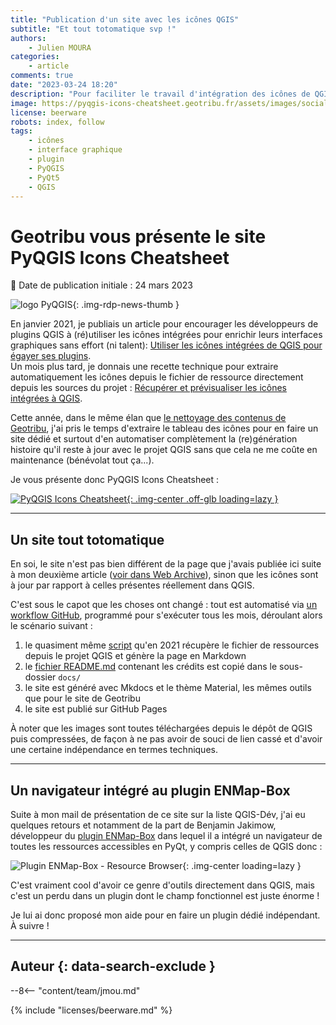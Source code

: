 ```yaml
---
title: "Publication d'un site avec les icônes QGIS"
subtitle: "Et tout totomatique svp !"
authors:
    - Julien MOURA
categories:
    - article
comments: true
date: "2023-03-24 18:20"
description: "Pour faciliter le travail d'intégration des icônes de QGIS par les développeurs de plugins, j'ai automatisé la génération et la mise à jour d'un site web : PyQGIS Icons Cheatsheet."
image: https://pyqgis-icons-cheatsheet.geotribu.fr/assets/images/social/index.png
license: beerware
robots: index, follow
tags:
    - icônes
    - interface graphique
    - plugin
    - PyQGIS
    - PyQt5
    - QGIS
---
```


# Geotribu vous présente le site PyQGIS Icons Cheatsheet

:calendar: Date de publication initiale : 24 mars 2023

![logo PyQGIS](https://cdn.geotribu.fr/img/logos-icones/programmation/pyqgis.png){: .img-rdp-news-thumb }

En janvier 2021, je publiais un article pour encourager les développeurs de plugins QGIS à (ré)utiliser les icônes intégrées pour enrichir leurs interfaces graphiques sans effort (ni talent): [Utiliser les icônes intégrées de QGIS pour égayer ses plugins](/articles/2021/2021-01-19_pyqgis_utiliser_icones_integrees/).  
Un mois plus tard, je donnais une recette technique pour extraire automatiquement les icônes depuis le fichier de ressource directement depuis les sources du projet : [Récupérer et prévisualiser les icônes intégrées à QGIS](/articles/2021/2021-02-02_pyqgis_previsualiser_images_integrees/).

Cette année, dans le même élan que [le nettoyage des contenus de Geotribu](/articles/2023/2023-01-30_voeux-geotribu-2023/#nettoyage-et-historique), j'ai pris le temps d'extraire le tableau des icônes pour en faire un site dédié et surtout d'en automatiser complètement la (re)génération histoire qu'il reste à jour avec le projet QGIS sans que cela ne me coûte en maintenance (bénévolat tout ça...).

Je vous présente donc PyQGIS Icons Cheatsheet :

[![PyQGIS Icons Cheatsheet](https://pyqgis-icons-cheatsheet.geotribu.fr/assets/images/social/index.png){: .img-center .off-glb loading=lazy }](https://pyqgis-icons-cheatsheet.geotribu.fr/)

----

## Un site tout totomatique

En soi, le site n'est pas bien différent de la page que j'avais publiée ici suite à mon deuxième article ([voir dans Web Archive](https://web.archive.org/web/20211024083001/https://geotribu.fr/toc_nav_ignored/qgis_resources_preview_table/)), sinon que les icônes sont à jour par rapport à celles présentes réellement dans QGIS.

C'est sous le capot que les choses ont changé : tout est automatisé via [un workflow GitHub](https://github.com/geotribu/pyqgis-icons-cheatsheet/blob/main/.github/workflows/deploy.yml), programmé pour s'exécuter tous les mois, déroulant alors le scénario suivant :

1. le quasiment même [script](https://github.com/geotribu/pyqgis-icons-cheatsheet/blob/main/qrc_preview_in_md.py) qu'en 2021 récupère le fichier de ressources depuis le projet QGIS et génère la page en Markdown
1. le [fichier README.md](https://github.com/geotribu/pyqgis-icons-cheatsheet/blob/main/README.md) contenant les crédits est copié dans le sous-dossier `docs/`
1. le site est généré avec Mkdocs et le thème Material, les mêmes outils que pour le site de Geotribu
1. le site est publié sur GitHub Pages

À noter que les images sont toutes téléchargées depuis le dépôt de QGIS puis compressées, de façon à ne pas avoir de souci de lien cassé et d'avoir une certaine indépendance en termes techniques.

----

## Un navigateur intégré au plugin ENMap-Box

Suite à mon mail de présentation de ce site sur la liste QGIS-Dév, j'ai eu quelques retours et notamment de la part de Benjamin Jakimow, développeur du [plugin ENMap-Box](https://enmap-box.readthedocs.io/en/latest/) dans lequel il a intégré un navigateur de toutes les ressources accessibles en PyQt, y compris celles de QGIS donc :

![Plugin ENMap-Box - Resource Browser](https://cdn.geotribu.fr/img/tuto/qgis_plugin_embedded_images/qgis_enmap-box_resource_browser.webp){: .img-center loading=lazy }

C'est vraiment cool d'avoir ce genre d'outils directement dans QGIS, mais c'est un perdu dans un plugin dont le champ fonctionnel est juste énorme !

Je lui ai donc proposé mon aide pour en faire un plugin dédié indépendant. À suivre !

----

## Auteur {: data-search-exclude }

--8<-- "content/team/jmou.md"

{% include "licenses/beerware.md" %}
